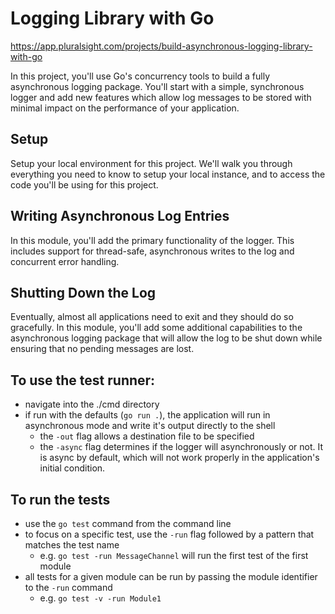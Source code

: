 # Logging Library with Go
https://app.pluralsight.com/projects/build-asynchronous-logging-library-with-go

In this project, you'll use Go's concurrency tools to build a fully asynchronous logging package. You'll start with a simple, synchronous logger and add new features which allow log messages to be stored with minimal impact on the performance of your application.

## Setup
Setup your local environment for this project. We'll walk you through everything you need to know to setup your local instance, and to access the code you'll be using for this project.

## Writing Asynchronous Log Entries
In this module, you'll add the primary functionality of the logger. This includes support for thread-safe, asynchronous writes to the log and concurrent error handling.

## Shutting Down the Log
Eventually, almost all applications need to exit and they should do so gracefully. In this module, you'll add some additional capabilities to the asynchronous logging package that will allow the log to be shut down while ensuring that no pending messages are lost.


## To use the test runner:

* navigate into the ./cmd directory
* if run with the defaults (`go run .`), the application will run in asynchronous mode and write it's output directly to the shell
    * the `-out` flag allows a destination file to be specified
    * the `-async` flag determines if the logger will asynchronously or not. It is async by default, which will not work properly in the application's initial condition.

## To run the tests

* use the `go test` command from the command line
* to focus on a specific test, use the `-run` flag followed by a pattern that matches the test name
    * e.g. `go test -run MessageChannel` will run the first test of the first module
* all tests for a given module can be run by passing the module identifier to the `-run` command
    * e.g. `go test -v -run Module1`
